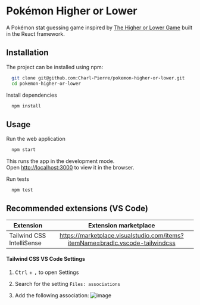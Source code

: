 # Pokémon Higher or Lower

A Pokémon stat guessing game inspired by [The Higher or Lower Game](http://www.higherlowergame.com) built in the React framework.

## Installation

The project can be installed using npm:

```bash
  git clone git@github.com:Charl-Pierre/pokemon-higher-or-lower.git
  cd pokemon-higher-or-lower
```

Install dependencies
```bash
  npm install
```

## Usage

Run the web application
```bash
  npm start
```
This runs the app in the development mode.\
Open [http://localhost:3000](http://localhost:3000) to view it in the browser.

Run tests
```bash
  npm test
```

## Recommended extensions (VS Code)

| Extension        | Extension marketplace           |
| ------------- |:-------------:|
| Tailwind CSS IntelliSense     | https://marketplace.visualstudio.com/items?itemName=bradlc.vscode-tailwindcss |

#### Tailwind CSS VS Code Settings

1. <kbd>Ctrl</kbd> + <kbd>,</kbd> to open Settings

2. Search for the setting `Files: associations`

3. Add the following association:
![image](https://user-images.githubusercontent.com/7734887/226570615-832d7281-0520-45f4-9041-2abf40a5b478.png)
